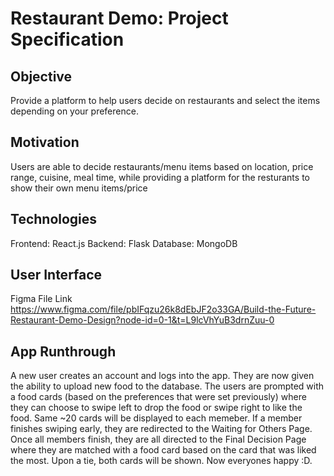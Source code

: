 # Restaurant Demo: Project Specification

## Objective
Provide a platform to help users decide on restaurants and select the items depending on your preference.

## Motivation
Users are able to decide restaurants/menu items based on location, price range, cuisine, meal time, while providing a platform for the resturants to show their own menu items/price

## Technologies
Frontend: React.js
Backend: Flask
Database: MongoDB

## User Interface
Figma File Link
https://www.figma.com/file/pbIFqzu26k8dEbJF2o33GA/Build-the-Future-Restaurant-Demo-Design?node-id=0-1&t=L9lcVhYuB3drnZuu-0


## App Runthrough
A new user creates an account and logs into the app. They are now given the ability to upload new food to the database. The users are prompted with a food cards (based on the preferences that were set previously) where they can choose to swipe left to drop the food or swipe right to like the food. Same ~20 cards will be displayed to each memeber. If a member finishes swiping early, they are redirected to the Waiting for Others Page. Once all members finish, they are all directed to the Final Decision Page where they are matched with a food card based on the card that was liked the most. Upon a tie, both cards will be shown. Now everyones happy :D.

